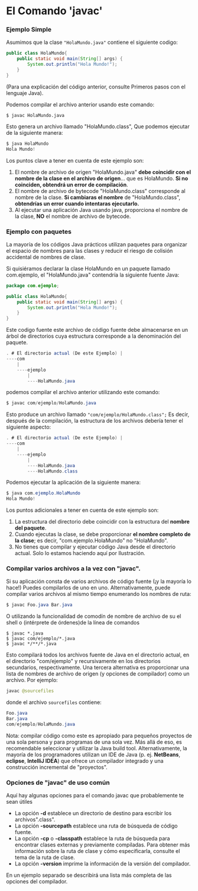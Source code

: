 # El Comando 'javac' 

### Ejemplo Simple

Asumimos que la clase `"HolaMundo.java"` contiene el siguiente codigo:
```java
public class HolaMundo{
    public static void main(String[] args) {
        System.out.println("Hola Mundo!");
    }
}
```
(Para una explicación del código anterior, consulte Primeros pasos con el lenguaje Java).

Podemos compilar el archivo anterior usando este comando:
```
$ javac HolaMundo.java
```
Esto genera un archivo llamado "HolaMundo.class", Que podemos ejecutar de la siguiente manera:
```java
$ java HolaMundo
Hola Mundo!
```
Los puntos clave a tener en cuenta de este ejemplo son:

1. El nombre de archivo de origen "HolaMundo.java" **debe coincidir con el nombre de la clase en el archivo de origen**... que es HolaMundo. **Si no coinciden, obtendrá un error de compilación**.
2. El nombre de archivo de bytecode "HolaMundo.class" corresponde al nombre de la clase. **Si cambiaras el nombre** de "HolaMundo.class", **obtendrías un error cuando intentaras ejecutarlo.**
3. Al ejecutar una aplicación Java usando java, proporciona el nombre de la clase, **NO** el nombre de archivo de bytecode.

### Ejemplo con paquetes

La mayoría de los códigos Java prácticos utilizan paquetes para organizar el espacio de nombres para las clases y
reducir el riesgo de colisión accidental de nombres de clase.

Si quisiéramos declarar la clase HolaMundo en un paquete llamado com.ejemplo,
el "HolaMundo.java" contendría la siguiente fuente Java:
```java
package com.ejemplo;

public class HolaMundo{
    public static void main(String[] args) {
        System.out.println("Hola Mundo!");
    }
}
```
Este codigo fuente
este archivo de código fuente debe almacenarse en un árbol de directorios cuya estructura corresponde a la denominación del paquete.
```java
. # El directorio actual (De este Ejemplo) |
----com 
    |
    ----ejemplo
        |
        ----HolaMundo.java
```
podemos compilar el archivo anterior utilizando este comando:
```java
$ javac com/ejemplo/HolaMundo.java
```
Esto produce un archivo llamado `"com/ejemplo/HolaMundo.class";` Es decir, después de la compilación, la estructura de
los archivos debería tener el siguiente aspecto:
```java
. # El directorio actual (De este Ejemplo) |
----com 
    |
    ----ejemplo
        |
        ----HolaMundo.java
        ----HolaMundo.class
```
Podemos ejecutar la aplicación de la siguiente manera:
```java
$ java com.ejemplo.HolaMundo
Hola Mundo!
```
Los puntos adicionales a tener en cuenta de este ejemplo son:

1. La estructura del directorio debe coincidir con la estructura del **nombre del paquete**.
2. Cuando ejecutas la clase, se debe proporcionar **el nombre completo de la clase**; es decir, "com.ejemplo.HolaMundo" no
"HolaMundo".
3. No tienes que compilar y ejecutar código Java desde el directorio actual. Solo lo estamos haciendo aquí por
Ilustración.

### Compilar varios archivos a la vez con "javac".

Si su aplicación consta de varios archivos de código fuente (¡y la mayoría lo hace!) Puedes compilarlos de uno en uno.
Alternativamente, puede compilar varios archivos al mismo tiempo enumerando los nombres de ruta:
```java
$ javac Foo.java Bar.java
```
O utilizando la funcionalidad de comodín de nombre de archivo de su el shell o (intérprete de órdenes)de la línea de comandos
```
$ javac *.java
$ javac com/ejemplo/*.java
$ javac */**/*.java  
```
Esto compilará todos los archivos fuente de Java en el directorio actual,
en el directorio "com/ejemplo" y recursivamente en los directorios secundarios, respectivamente.
Una tercera alternativa es proporcionar una lista de nombres de archivo de origen (y opciones de compilador) como un archivo.
Por ejemplo:
```java
javac @sourcefiles
```
donde el archivo `sourcefiles` contiene:
```java
Foo.java
Bar.java
com/ejemplo/HolaMundo.java
```
Nota: compilar código como este es apropiado para pequeños proyectos de una sola persona y para programas de una sola vez.
Más allá de eso, es recomendable seleccionar y utilizar la Java build tool.
Alternativamente, la mayoría de los programadores utilizan un IDE de Java (p. ej. **NetBeans**, **eclipse**, **IntelliJ IDEA**)
que ofrece un compilador integrado y una construcción incremental de "proyectos".

### Opciones de "javac" de uso común

Aquí hay algunas opciones para el comando javac que probablemente te sean útiles

* La opción **-d** establece un directorio de destino para escribir los archivos".class".
* La opción **-sourcepath** establece una ruta de búsqueda de código fuente.
* La opción **-cp** o **-classpath** establece la ruta de búsqueda para encontrar clases externas y previamente compiladas. Para obtener más información sobre la ruta de clase y cómo especificarla, consulte el tema de la ruta de clase.
* La opción **-version** imprime la información de la versión del compilador.

En un ejemplo separado se describirá una lista más completa de las opciones del compilador.
